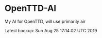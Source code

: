 # OpenTTD-AI
My AI for OpenTTD, will use primarily air

Latest backup: Sun Aug 25 17:14:02 UTC 2019
